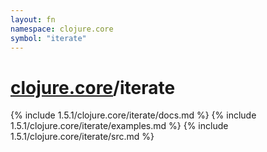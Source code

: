 ```yaml
---
layout: fn
namespace: clojure.core
symbol: "iterate"
---
```


# [clojure.core](../)/iterate

{% include 1.5.1/clojure.core/iterate/docs.md %}
{% include 1.5.1/clojure.core/iterate/examples.md %}
{% include 1.5.1/clojure.core/iterate/src.md %}

